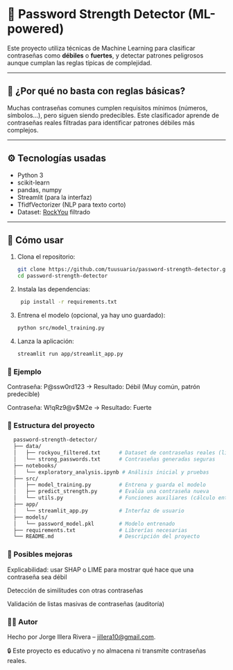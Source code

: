 # 🔐 Password Strength Detector (ML-powered)

Este proyecto utiliza técnicas de Machine Learning para clasificar contraseñas como **débiles** o **fuertes**, y detectar patrones peligrosos aunque cumplan las reglas típicas de complejidad.

---

## 🧠 ¿Por qué no basta con reglas básicas?

Muchas contraseñas comunes cumplen requisitos mínimos (números, símbolos...), pero siguen siendo predecibles. Este clasificador aprende de contraseñas reales filtradas para identificar patrones débiles más complejos.

---

## ⚙️ Tecnologías usadas

- Python 3
- scikit-learn
- pandas, numpy
- Streamlit (para la interfaz)
- TfidfVectorizer (NLP para texto corto)
- Dataset: [RockYou](https://github.com/danielmiessler/SecLists) filtrado

---

## 🚀 Cómo usar

1. Clona el repositorio:
   ```bash
   git clone https://github.com/tuusuario/password-strength-detector.git
   cd password-strength-detector
2. Instala las dependencias:
   ```bash
    pip install -r requirements.txt
   ```
3. Entrena el modelo (opcional, ya hay uno guardado):
   ```bash
   python src/model_training.py
   ```
4. Lanza la aplicación:
   ```bash
   streamlit run app/streamlit_app.py
   ```

### 🧪 Ejemplo

Contraseña: P@ssw0rd123
→ Resultado: Débil (Muy común, patrón predecible)

Contraseña: W!qRz9@v$M2e
→ Resultado: Fuerte

### 📁 Estructura del proyecto
```bash
  password-strength-detector/
  ├── data/
  │   ├── rockyou_filtered.txt      # Dataset de contraseñas reales (limpiado)
  │   └── strong_passwords.txt      # Contraseñas generadas seguras
  ├── notebooks/
  │   └── exploratory_analysis.ipynb # Análisis inicial y pruebas
  ├── src/
  │   ├── model_training.py         # Entrena y guarda el modelo
  │   ├── predict_strength.py       # Evalúa una contraseña nueva
  │   └── utils.py                  # Funciones auxiliares (cálculo entropía, etc.)
  ├── app/
  │   └── streamlit_app.py          # Interfaz de usuario
  ├── models/
  │   └── password_model.pkl        # Modelo entrenado
  ├── requirements.txt              # Librerías necesarias
  └── README.md                     # Descripción del proyecto
  ```
### 📌 Posibles mejoras
Explicabilidad: usar SHAP o LIME para mostrar qué hace que una contraseña sea débil

Detección de similitudes con otras contraseñas

Validación de listas masivas de contraseñas (auditoría)

### 🧑‍💻 Autor
Hecho por Jorge Illera Rivera – jillera10@gmail.com.

🔒 Este proyecto es educativo y no almacena ni transmite contraseñas reales.
